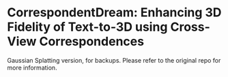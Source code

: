 # CorrespondentDream: Enhancing 3D Fidelity of Text-to-3D using Cross-View Correspondences

Gaussian Splatting version, for backups. Please refer to the original repo for more information.